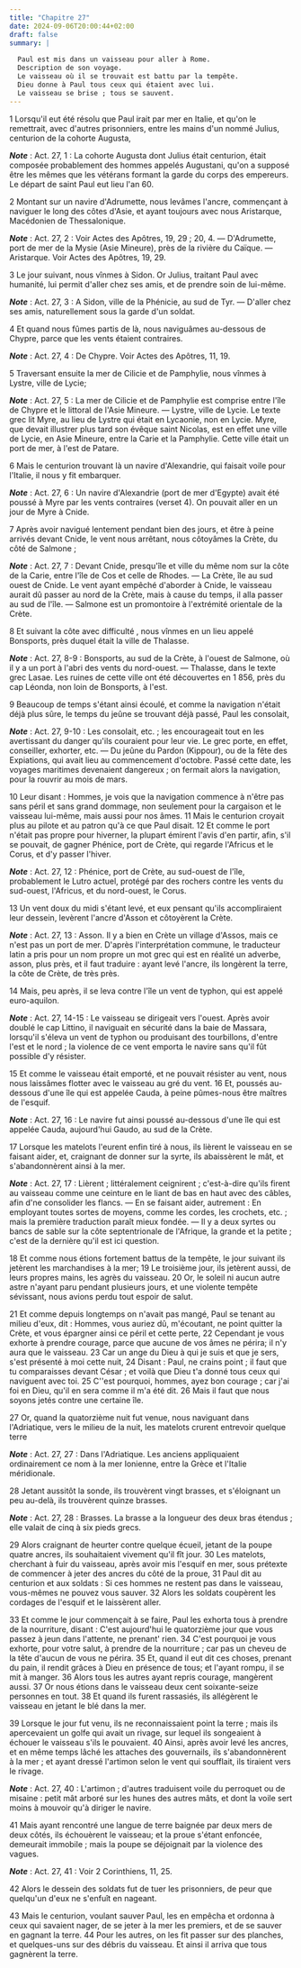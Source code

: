 ```yaml
---
title: "Chapitre 27"
date: 2024-09-06T20:00:44+02:00
draft: false
summary: |
  
  Paul est mis dans un vaisseau pour aller à Rome.
  Description de son voyage.
  Le vaisseau où il se trouvait est battu par la tempête.
  Dieu donne à Paul tous ceux qui étaient avec lui.
  Le vaisseau se brise ; tous se sauvent.
---
```



1 Lorsqu'il eut été résolu que Paul irait par mer en Italie, et qu'on le remettrait, avec d'autres prisonniers, entre les mains d'un nommé Julius, centurion de la cohorte Augusta,

***Note*** :  Act. 27, 1 : La cohorte Augusta dont Julius était centurion, était composée probablement des hommes appelés Augustani, qu'on a supposé être les mêmes que les vétérans formant la garde du corps des empereurs. Le départ de saint Paul eut lieu l'an 60.

2 Montant sur un navire d'Adrumette, nous levâmes l'ancre, commençant à naviguer le long des côtes d'Asie, et ayant toujours avec nous Aristarque, Macédonien de Thessalonique.

***Note*** :  Act. 27, 2 : Voir Actes des Apôtres, 19, 29 ; 20, 4. ― D'Adrumette, port de mer de la Mysie (Asie Mineure), près de la rivière du Caïque. ― Aristarque. Voir Actes des Apôtres, 19, 29.


3 Le jour suivant, nous vînmes à Sidon. Or Julius, traitant Paul avec humanité, lui permit d'aller chez ses amis, et de prendre soin de lui-même.

***Note*** :  Act. 27, 3 : A Sidon, ville de la Phénicie, au sud de Tyr. ― D'aller chez ses amis, naturellement sous la garde d'un soldat.

4 Et quand nous fûmes partis de là, nous naviguâmes au-dessous de Chypre, parce que les vents étaient contraires.

***Note*** :  Act. 27, 4 : De Chypre. Voir Actes des Apôtres, 11, 19.

5 Traversant ensuite la mer de Cilicie et de Pamphylie, nous vînmes à Lystre, ville de Lycie;

***Note*** :  Act. 27, 5 : La mer de Cilicie et de Pamphylie est comprise entre l'île de Chypre et le littoral de l'Asie Mineure. ― Lystre, ville de Lycie. Le texte grec lit Myre, au lieu de Lystre qui était en Lycaonie, non en Lycie. Myre, que devait illustrer plus tard son évêque saint Nicolas, est en effet une ville de Lycie, en Asie Mineure, entre la Carie et la Pamphylie. Cette ville était un port de mer, à l'est de Patare.

6 Mais le centurion trouvant là un navire d'Alexandrie, qui faisait voile pour l'Italie, il nous y fit embarquer.

***Note*** :  Act. 27, 6 : Un navire d'Alexandrie (port de mer d'Egypte) avait été poussé à Myre par les vents contraires (verset 4). On pouvait aller en un jour de Myre à Cnide.


7 Après avoir navigué lentement pendant bien des jours, et être à peine arrivés devant Cnide, le vent nous arrêtant, nous côtoyâmes la Crète, du côté de Salmone ;

***Note*** :  Act. 27, 7 : Devant Cnide, presqu'île et ville du même nom sur la côte de la Carie, entre l'île de Cos et celle de Rhodes. ― La Crète, île au sud ouest de Cnide. Le vent ayant empêché d'aborder à Cnide, le vaisseau aurait dû passer au nord de la Crète, mais à cause du temps, il alla passer au sud de l'île. ― Salmone est un promontoire à l'extrémité orientale de la Crète.

8 Et suivant la côte avec difficulté , nous vînmes en un lieu appelé Bonsports, près duquel était la ville de Thalasse.

***Note*** :  Act. 27, 8-9 : Bonsports, au sud de la Crète, à l'ouest de Salmone, où il y a un port à l'abri des vents du nord-ouest. ― Thalasse, dans le texte grec Lasae. Les ruines de cette ville ont été découvertes en 1 856, près du cap Léonda, non loin de Bonsports, à l'est.


9 Beaucoup de temps s'étant ainsi écoulé, et comme la navigation n'était déjà plus sûre, le temps du jeûne se trouvant déjà passé, Paul les consolait,

***Note*** :  Act. 27, 9-10 : Les consolait, etc. ; les encourageait tout en les avertissant du danger qu'ils couraient pour leur vie. Le grec porte, en effet, conseiller, exhorter, etc. ― Du jeûne du Pardon (Kippour), ou de la fête des Expiations, qui avait lieu au commencement d'octobre. Passé cette date, les voyages maritimes devenaient dangereux ; on fermait alors la navigation, pour la rouvrir au mois de mars.


10 Leur disant : Hommes, je vois que la navigation commence à n'être pas sans péril et sans grand dommage, non seulement pour la cargaison et le vaisseau lui-même, mais aussi pour nos âmes. 11 Mais le centurion croyait plus au pilote et au patron qu'à ce que Paul disait. 12 Et comme le port n'était pas propre pour hiverner, la plupart émirent l'avis d'en partir, afin, s'il se pouvait, de gagner Phénice, port de Crète, qui regarde l'Africus et le Corus, et d'y passer l'hiver.

***Note*** :  Act. 27, 12 : Phénice, port de Crète, au sud-ouest de l'île, probablement le Lutro actuel, protégé par des rochers contre les vents du sud-ouest, l'Africus, et du nord-ouest, le Corus.


13 Un vent doux du midi s'étant levé, et eux pensant qu'ils accompliraient leur dessein, levèrent l'ancre d'Asson et côtoyèrent la Crète.

***Note*** :  Act. 27, 13 : Asson. Il y a bien en Crète un village d'Assos, mais ce n'est pas un port de mer. D'après l'interprétation commune, le traducteur latin a pris pour un nom propre un mot grec qui est en réalité un adverbe, asson, plus près, et il faut traduire : ayant levé l'ancre, ils longèrent la terre, la côte de Crète, de très près.

14 Mais, peu après, il se leva contre l'île un vent de typhon, qui est appelé euro-aquilon.

***Note*** :  Act. 27, 14-15 : Le vaisseau se dirigeait vers l'ouest. Après avoir doublé le cap Littino, il naviguait en sécurité dans la baie de Massara, lorsqu'il s'éleva un vent de typhon ou produisant des tourbillons, d'entre l'est et le nord ; la violence de ce vent emporta le navire sans qu'il fût possible d'y résister.

15 Et comme le vaisseau était emporté, et ne pouvait résister au vent, nous nous laissâmes flotter avec le vaisseau au gré du vent. 16 Et, poussés au-dessous d'une île qui est appelée Cauda, à peine pûmes-nous être maîtres de l'esquif.

***Note*** :  Act. 27, 16 : Le navire fut ainsi poussé au-dessous d'une île qui est appelée Cauda, aujourd'hui Gaudo, au sud de la Crète.

17 Lorsque les matelots l'eurent enfin tiré à nous, ils lièrent le vaisseau en se faisant aider, et, craignant de donner sur la syrte, ils abaissèrent le mât, et s'abandonnèrent ainsi à la mer.

***Note*** :  Act. 27, 17 : Lièrent ; littéralement ceignirent ; c'est-à-dire qu'ils firent au vaisseau comme une ceinture en le liant de bas en haut avec des câbles, afin d'ne consolider les flancs. ― En se faisant aider, autrement : En employant toutes sortes de moyens, comme les cordes, les crochets, etc. ; mais la première traduction paraît mieux fondée. ― Il y a deux syrtes ou bancs de sable sur la côte septentrionale de l'Afrique, la grande et la petite ; c'est de la dernière qu'il est ici question.

18 Et comme nous étions fortement battus de la tempête, le jour suivant ils jetèrent les marchandises à la mer; 19 Le troisième jour, ils jetèrent aussi, de leurs propres mains, les agrès du vaisseau. 20 Or, le soleil ni aucun autre astre n'ayant paru pendant plusieurs jours, et une violente tempête sévissant, nous avions perdu tout espoir de salut.


21 Et comme depuis longtemps on n'avait pas mangé, Paul se tenant au milieu d'eux, dit : Hommes, vous auriez dû, m'écoutant, ne point quitter la Crète, et vous épargner ainsi ce péril et cette perte, 22 Cependant je vous exhorte à prendre courage, parce que aucune de vos âmes ne périra; il n'y aura que le vaisseau. 23 Car un ange du Dieu à qui je suis et que je sers, s'est présenté à moi cette nuit, 24 Disant : Paul, ne crains point ; il faut que tu comparaisses devant César ; et voilà que Dieu t'a donné tous ceux qui naviguent avec toi. 25 C''est pourquoi, hommes, ayez bon courage ; car j'ai foi en Dieu, qu'il en sera comme il m'a été dit. 26 Mais il faut que nous soyons jetés contre une certaine île.


27 Or, quand la quatorzième nuit fut venue, nous naviguant dans l'Adriatique, vers le milieu de la nuit, les matelots crurent entrevoir quelque terre

***Note*** :  Act. 27, 27 : Dans l'Adriatique. Les anciens appliquaient ordinairement ce nom à la mer Ionienne, entre la Grèce et l'Italie méridionale.

28 Jetant aussitôt la sonde, ils trouvèrent vingt brasses, et s'éloignant un peu au-delà, ils trouvèrent quinze brasses.

***Note*** :  Act. 27, 28 : Brasses. La brasse a la longueur des deux bras étendus ; elle valait de cinq à six pieds grecs.

29 Alors craignant de heurter contre quelque écueil, jetant de la poupe quatre ancres, ils souhaitaient vivement qu'il fît jour. 30 Les matelots, cherchant à fuir du vaisseau, après avoir mis l'esquif en mer, sous prétexte de commencer à jeter des ancres du côté de la proue, 31 Paul dit au centurion et aux soldats : Si ces hommes ne restent pas dans le vaisseau, vous-mêmes ne pouvez vous sauver. 32 Alors les soldats coupèrent les cordages de l'esquif et le laissèrent aller.


33 Et comme le jour commençait à se faire, Paul les exhorta tous à prendre de la nourriture, disant : C'est aujourd'hui le quatorzième jour que vous passez à jeun dans l'attente, ne prenant' rien. 34 C'est pourquoi je vous exhorte, pour votre salut, à prendre de la nourriture ; car pas un cheveu de la tête d'aucun de vous ne périra. 35 Et, quand il eut dit ces choses, prenant du pain, il rendit grâces à Dieu en présence de tous; et l'ayant rompu, il se mit à manger. 36 Alors tous les autres ayant repris courage, mangèrent aussi. 37 Or nous étions dans le vaisseau deux cent soixante-seize personnes en tout. 38 Et quand ils furent rassasiés, ils allégèrent le vaisseau en jetant le blé dans la mer.


39 Lorsque le jour fut venu, ils ne reconnaissaient point la terre ; mais ils apercevaient un golfe qui avait un rivage, sur lequel ils songeaient à échouer le vaisseau s'ils le pouvaient. 40 Ainsi, après avoir levé les ancres, et en même temps lâché les attaches des gouvernails, ils s'abandonnèrent à la mer ; et ayant dressé l'artimon selon le vent qui soufflait, ils tiraient vers le rivage.

***Note*** :  Act. 27, 40 : L'artimon ; d'autres traduisent voile du perroquet ou de misaine : petit mât arboré sur les hunes des autres mâts, et dont la voile sert moins à mouvoir qu'à diriger le navire.

41 Mais ayant rencontré une langue de terre baignée par deux mers de deux côtés, ils échouèrent le vaisseau; et la proue s'étant enfoncée, demeurait immobile ; mais la poupe se déjoignait par la violence des vagues.

***Note*** :  Act. 27, 41 : Voir 2 Corinthiens, 11, 25.


42 Alors le dessein des soldats fut de tuer les prisonniers, de peur que quelqu'un d'eux ne s'enfuît en nageant.

43 Mais le centurion, voulant sauver Paul, les en empêcha et ordonna à ceux qui savaient nager, de se jeter à la mer les premiers, et de se sauver en gagnant la terre. 44 Pour les autres, on les fit passer sur des planches, et quelques-uns sur des débris du vaisseau. Et ainsi il arriva que tous gagnèrent la terre.

